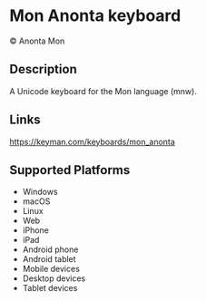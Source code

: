 Mon Anonta keyboard
==============

© Anonta Mon


Description
-----------

A Unicode keyboard for the Mon language (mnw).

Links
-----
https://keyman.com/keyboards/mon_anonta

Supported Platforms
-------------------
 * Windows
 * macOS
 * Linux
 * Web
 * iPhone
 * iPad
 * Android phone
 * Android tablet
 * Mobile devices
 * Desktop devices
 * Tablet devices

